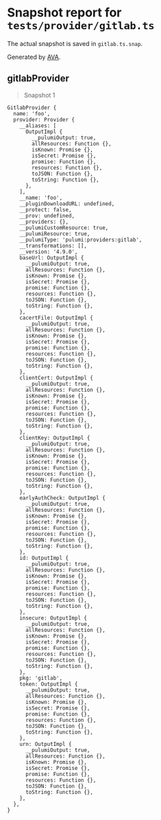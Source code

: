 # Snapshot report for `tests/provider/gitlab.ts`

The actual snapshot is saved in `gitlab.ts.snap`.

Generated by [AVA](https://avajs.dev).

## gitlabProvider

> Snapshot 1

    GitlabProvider {
      name: 'foo',
      provider: Provider {
        __aliases: [
          OutputImpl {
            __pulumiOutput: true,
            allResources: Function {},
            isKnown: Promise {},
            isSecret: Promise {},
            promise: Function {},
            resources: Function {},
            toJSON: Function {},
            toString: Function {},
          },
        ],
        __name: 'foo',
        __pluginDownloadURL: undefined,
        __protect: false,
        __prov: undefined,
        __providers: {},
        __pulumiCustomResource: true,
        __pulumiResource: true,
        __pulumiType: 'pulumi:providers:gitlab',
        __transformations: [],
        __version: '4.9.0',
        baseUrl: OutputImpl {
          __pulumiOutput: true,
          allResources: Function {},
          isKnown: Promise {},
          isSecret: Promise {},
          promise: Function {},
          resources: Function {},
          toJSON: Function {},
          toString: Function {},
        },
        cacertFile: OutputImpl {
          __pulumiOutput: true,
          allResources: Function {},
          isKnown: Promise {},
          isSecret: Promise {},
          promise: Function {},
          resources: Function {},
          toJSON: Function {},
          toString: Function {},
        },
        clientCert: OutputImpl {
          __pulumiOutput: true,
          allResources: Function {},
          isKnown: Promise {},
          isSecret: Promise {},
          promise: Function {},
          resources: Function {},
          toJSON: Function {},
          toString: Function {},
        },
        clientKey: OutputImpl {
          __pulumiOutput: true,
          allResources: Function {},
          isKnown: Promise {},
          isSecret: Promise {},
          promise: Function {},
          resources: Function {},
          toJSON: Function {},
          toString: Function {},
        },
        earlyAuthCheck: OutputImpl {
          __pulumiOutput: true,
          allResources: Function {},
          isKnown: Promise {},
          isSecret: Promise {},
          promise: Function {},
          resources: Function {},
          toJSON: Function {},
          toString: Function {},
        },
        id: OutputImpl {
          __pulumiOutput: true,
          allResources: Function {},
          isKnown: Promise {},
          isSecret: Promise {},
          promise: Function {},
          resources: Function {},
          toJSON: Function {},
          toString: Function {},
        },
        insecure: OutputImpl {
          __pulumiOutput: true,
          allResources: Function {},
          isKnown: Promise {},
          isSecret: Promise {},
          promise: Function {},
          resources: Function {},
          toJSON: Function {},
          toString: Function {},
        },
        pkg: 'gitlab',
        token: OutputImpl {
          __pulumiOutput: true,
          allResources: Function {},
          isKnown: Promise {},
          isSecret: Promise {},
          promise: Function {},
          resources: Function {},
          toJSON: Function {},
          toString: Function {},
        },
        urn: OutputImpl {
          __pulumiOutput: true,
          allResources: Function {},
          isKnown: Promise {},
          isSecret: Promise {},
          promise: Function {},
          resources: Function {},
          toJSON: Function {},
          toString: Function {},
        },
      },
    }
